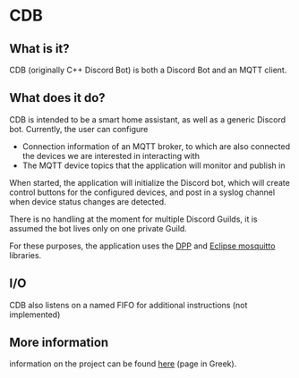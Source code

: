 # CDB

## What is it?
CDB (originally C++ Discord Bot) is both a Discord Bot and an MQTT client.

## What does it do?
CDB is intended to be a smart home assistant, as well as a generic Discord bot. Currently, the user can configure
  * Connection information of an MQTT broker, to which are also connected the devices we are interested in interacting with
  * The MQTT device topics that the application will monitor and publish in

When started, the application will initialize the Discord bot, which will create control buttons for the configured devices, and post in a syslog channel when device status changes are detected.

There is no handling at the moment for multiple Discord Guilds, it is assumed the bot lives only on one private Guild.

For these purposes, the application uses the [DPP](https://dpp.dev/) and [Eclipse mosquitto](https://mosquitto.org/) libraries.

## I/O
CDB also listens on a named FIFO for additional instructions (not implemented)

## More information
information on the project can be found [here](https://www.mantzouneas.gr/projects/cdb/) (page in Greek).

